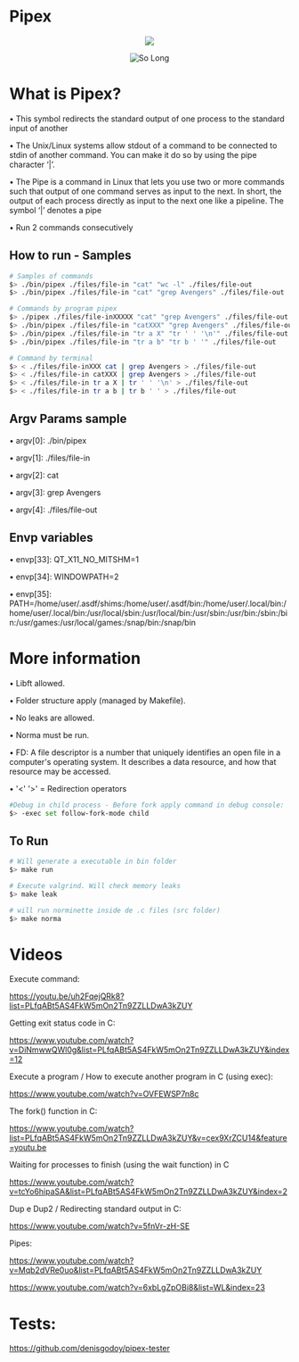 

# Pipex

<p align="center"><a href="https://www.42sp.org.br/" target="_blank"><img src="https://img.shields.io/static/v1?label=&message=SP&color=000&style=for-the-badge&logo=42""></a></p>

<p align="center"><img src="https://game.42sp.org.br/static/assets/achievements/pipexn.png" alt="So Long"> </p>

# What is Pipex?

• This symbol redirects the standard output of one process to the standard input of another

• The Unix/Linux systems allow stdout of a command to be connected to stdin of another command. You can make it do so by using the pipe character ‘|’.

• The Pipe is a command in Linux that lets you use two or more commands such that output of one command serves as input to the next. In short, the output of
		each process directly as input to the next one like a pipeline. The symbol ‘|’ denotes a pipe

• Run 2 commands consecutively


## How to run - Samples


```sh
# Samples of commands
$> ./bin/pipex ./files/file-in "cat" "wc -l" ./files/file-out
$> ./bin/pipex ./files/file-in "cat" "grep Avengers" ./files/file-out

# Commands by program pipex
$> ./pipex ./files/file-inXXXXX "cat" "grep Avengers" ./files/file-out
$> ./bin/pipex ./files/file-in "catXXX" "grep Avengers" ./files/file-out
$> ./bin/pipex ./files/file-in "tr a X" "tr ' ' '\n'" ./files/file-out
$> ./bin/pipex ./files/file-in "tr a b" "tr b ' '" ./files/file-out

# Command by terminal
$> < ./files/file-inXXX cat | grep Avengers > ./files/file-out
$> < ./files/file-in catXXX | grep Avengers > ./files/file-out
$> < ./files/file-in tr a X | tr ' ' '\n' > ./files/file-out
$> < ./files/file-in tr a b | tr b ' ' > ./files/file-out
```

## Argv Params sample

• argv[0]: ./bin/pipex

• argv[1]: ./files/file-in

• argv[2]: cat

• argv[3]: grep Avengers

• argv[4]: ./files/file-out


## Envp variables

• envp[33]: QT_X11_NO_MITSHM=1

• envp[34]: WINDOWPATH=2

• envp[35]: PATH=/home/user/.asdf/shims:/home/user/.asdf/bin:/home/user/.local/bin:/home/user/.local/bin:/usr/local/sbin:/usr/local/bin:/usr/sbin:/usr/bin:/sbin:/bin:/usr/games:/usr/local/games:/snap/bin:/snap/bin





# More information


• Libft allowed.

• Folder structure apply (managed by Makefile).

• No leaks are allowed.

• Norma must be run.

• FD: A file descriptor is a number that uniquely identifies an open file in a computer's operating system. It describes a data resource, and how that resource may be accessed.

• '<' '>' = Redirection operators


```sh
#Debug in child process - Before fork apply command in debug console:
$> -exec set follow-fork-mode child
```



## To Run

```sh
# Will generate a executable in bin folder
$> make run

# Execute valgrind. Will check memory leaks
$> make leak

# will run norminette inside de .c files (src folder)
$> make norma

```

# Videos
Execute command:

https://youtu.be/uh2FqejQRk8?list=PLfqABt5AS4FkW5mOn2Tn9ZZLLDwA3kZUY

Getting exit status code in C:

https://www.youtube.com/watch?v=DiNmwwQWl0g&list=PLfqABt5AS4FkW5mOn2Tn9ZZLLDwA3kZUY&index=12

Execute a program / How to execute another program in C (using exec):

https://www.youtube.com/watch?v=OVFEWSP7n8c

The fork() function in C:

https://www.youtube.com/watch?list=PLfqABt5AS4FkW5mOn2Tn9ZZLLDwA3kZUY&v=cex9XrZCU14&feature=youtu.be

Waiting for processes to finish (using the wait function) in C

https://www.youtube.com/watch?v=tcYo6hipaSA&list=PLfqABt5AS4FkW5mOn2Tn9ZZLLDwA3kZUY&index=2

Dup e Dup2 / Redirecting standard output in C:

https://www.youtube.com/watch?v=5fnVr-zH-SE

Pipes:

https://www.youtube.com/watch?v=Mqb2dVRe0uo&list=PLfqABt5AS4FkW5mOn2Tn9ZZLLDwA3kZUY

https://www.youtube.com/watch?v=6xbLgZpOBi8&list=WL&index=23


# Tests:
https://github.com/denisgodoy/pipex-tester

